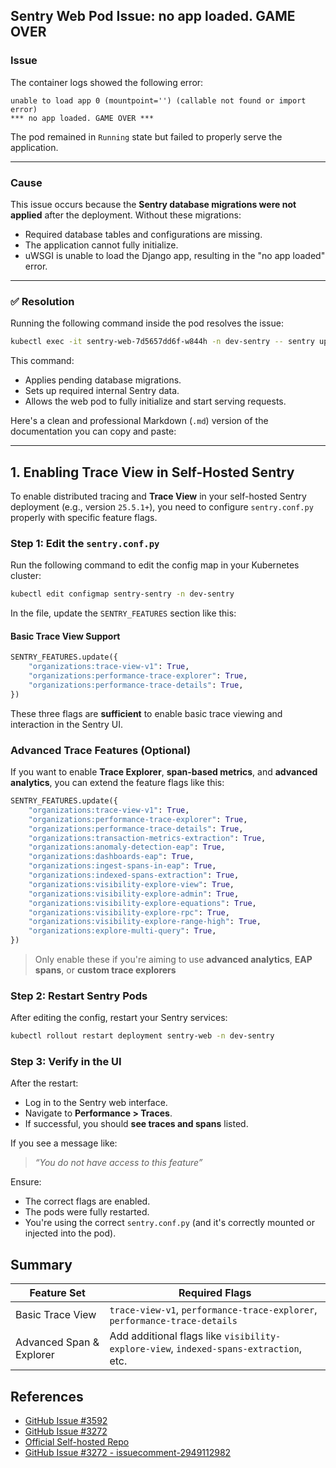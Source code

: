 ## Sentry Web Pod Issue: **no app loaded. GAME OVER**

### **Issue**

The container logs showed the following error:

```
unable to load app 0 (mountpoint='') (callable not found or import error)
*** no app loaded. GAME OVER ***
```

The pod remained in `Running` state but failed to properly serve the application.

---

### **Cause**

This issue occurs because the **Sentry database migrations were not applied** after the deployment. Without these migrations:

* Required database tables and configurations are missing.
* The application cannot fully initialize.
* uWSGI is unable to load the Django app, resulting in the "no app loaded" error.

---

### ✅ **Resolution**

Running the following command inside the pod resolves the issue:

```bash
kubectl exec -it sentry-web-7d5657dd6f-w844h -n dev-sentry -- sentry upgrade
```

This command:

* Applies pending database migrations.
* Sets up required internal Sentry data.
* Allows the web pod to fully initialize and start serving requests.

Here's a clean and professional Markdown (`.md`) version of the documentation you can copy and paste:

---

## 1. Enabling Trace View in Self-Hosted Sentry

To enable distributed tracing and **Trace View** in your self-hosted Sentry deployment (e.g., version `25.5.1+`), you need to configure `sentry.conf.py` properly with specific feature flags.

### Step 1: Edit the `sentry.conf.py`

Run the following command to edit the config map in your Kubernetes cluster:

```bash
kubectl edit configmap sentry-sentry -n dev-sentry
```

In the file, update the `SENTRY_FEATURES` section like this:

#### Basic Trace View Support

```python
SENTRY_FEATURES.update({
    "organizations:trace-view-v1": True,
    "organizations:performance-trace-explorer": True,
    "organizations:performance-trace-details": True,
})
```

These three flags are **sufficient** to enable basic trace viewing and interaction in the Sentry UI.

### Advanced Trace Features (Optional)

If you want to enable **Trace Explorer**, **span-based metrics**, and **advanced analytics**, you can extend the feature flags like this:

```python
SENTRY_FEATURES.update({
    "organizations:trace-view-v1": True,
    "organizations:performance-trace-explorer": True,
    "organizations:performance-trace-details": True,
    "organizations:transaction-metrics-extraction": True,
    "organizations:anomaly-detection-eap": True,
    "organizations:dashboards-eap": True,
    "organizations:ingest-spans-in-eap": True,
    "organizations:indexed-spans-extraction": True,
    "organizations:visibility-explore-view": True,
    "organizations:visibility-explore-admin": True,
    "organizations:visibility-explore-equations": True,
    "organizations:visibility-explore-rpc": True,
    "organizations:visibility-explore-range-high": True,
    "organizations:explore-multi-query": True,
})
```

> Only enable these if you're aiming to use **advanced analytics**, **EAP spans**, or **custom trace explorers**

### Step 2: Restart Sentry Pods

After editing the config, restart your Sentry services:

```bash
kubectl rollout restart deployment sentry-web -n dev-sentry
```

### Step 3: Verify in the UI

After the restart:

* Log in to the Sentry web interface.
* Navigate to **Performance > Traces**.
* If successful, you should **see traces and spans** listed.

If you see a message like:

> *“You do not have access to this feature”*

Ensure:

* The correct flags are enabled.
* The pods were fully restarted.
* You're using the correct `sentry.conf.py` (and it's correctly mounted or injected into the pod).
  
## Summary

| Feature Set              | Required Flags                                                                        |
| ------------------------ | ------------------------------------------------------------------------------------- |
| Basic Trace View         | `trace-view-v1`, `performance-trace-explorer`, `performance-trace-details`            |
| Advanced Span & Explorer | Add additional flags like `visibility-explore-view`, `indexed-spans-extraction`, etc. |


## References

* [GitHub Issue #3592](https://github.com/getsentry/self-hosted/issues/3592)
* [GitHub Issue #3272](https://github.com/getsentry/self-hosted/issues/3272)
* [Official Self-hosted Repo](https://github.com/getsentry/self-hosted)
* [GitHub Issue #3272 - issuecomment-2949112982](https://github.com/getsentry/self-hosted/issues/3592#issuecomment-2949112982)
